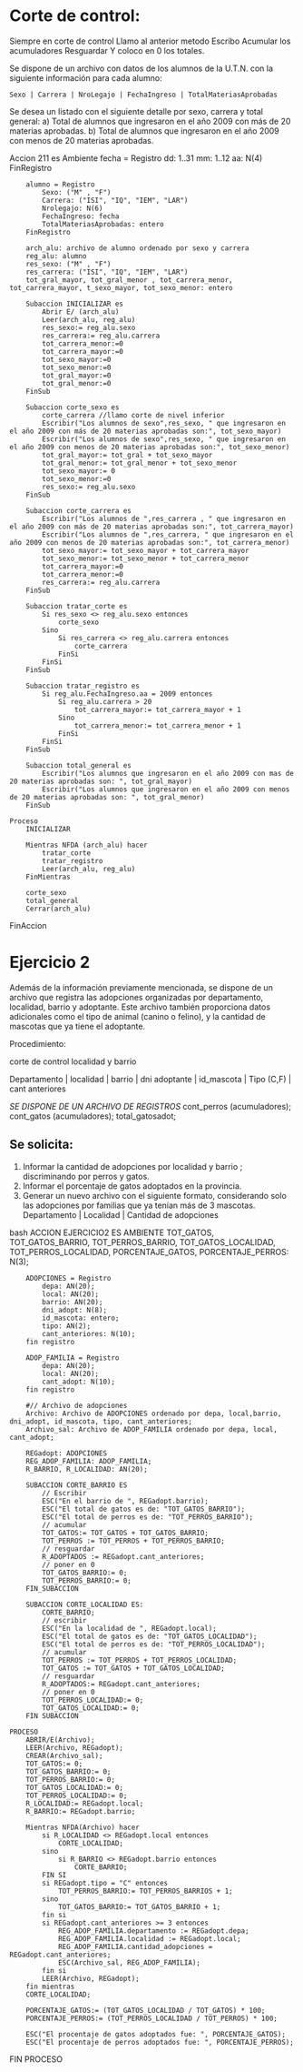 # Corte de control:
Siempre en corte de control
Llamo al anterior metodo
Escribo
Acumular los acumuladores
Resguardar
Y coloco en 0 los totales.





Se dispone de un archivo con datos de los alumnos de la U.T.N. con la siguiente información para cada alumno:

    Sexo | Carrera | NroLegajo | FechaIngreso | TotalMateriasAprobadas

Se desea un listado con el siguiente detalle por sexo, carrera y total general:
    a) Total de alumnos que ingresaron en el año 2009 con más de 20 materias aprobadas.
    b) Total de alumnos que ingresaron en el año 2009 con menos de 20 materias aprobadas.


Accion 211 es
    Ambiente 
        fecha = Registro
            dd: 1..31
            mm: 1..12
            aa: N(4)
        FinRegistro

        alumno = Registro
            Sexo: ("M" , "F")
            Carrera: ("ISI", "IQ", "IEM", "LAR")
            Nrolegajo: N(6)
            FechaIngreso: fecha
            TotalMateriasAprobadas: entero
        FinRegistro

        arch_alu: archivo de alumno ordenado por sexo y carrera
        reg_alu: alumno
        res_sexo: ("M" , "F")
        res_carrera: ("ISI", "IQ", "IEM", "LAR")
        tot_gral_mayor, tot_gral_menor , tot_carrera_menor, tot_carrera_mayor, t_sexo_mayor, tot_sexo_menor: entero

        Subaccion INICIALIZAR es
            Abrir E/ (arch_alu)
            Leer(arch_alu, reg_alu)
            res_sexo:= reg_alu.sexo
            res_carrera:= reg_alu.carrera
            tot_carrera_menor:=0
            tot_carrera_mayor:=0
            tot_sexo_mayor:=0
            tot_sexo_menor:=0
            tot_gral_mayor:=0
            tot_gral_menor:=0
        FinSub

        Subaccion corte_sexo es
            corte_carrera //llamo corte de nivel inferior
            Escribir("Los alumnos de sexo",res_sexo, " que ingresaron en el año 2009 con más de 20 materias aprobadas son:", tot_sexo_mayor)
            Escribir("Los alumnos de sexo",res_sexo, " que ingresaron en el año 2009 con menos de 20 materias aprobadas son:", tot_sexo_menor)
            tot_gral_mayor:= tot_gral + tot_sexo_mayor 
            tot_gral_menor:= tot_gral_menor + tot_sexo_menor
            tot_sexo_mayor:= 0
            tot_sexo_menor:=0
            res_sexo:= reg_alu.sexo
        FinSub

        Subaccion corte_carrera es
            Escribir("Los alumnos de ",res_carrera , " que ingresaron en el año 2009 con más de 20 materias aprobadas son:", tot_carrera_mayor)
            Escribir("Los alumnos de ",res_carrera, " que ingresaron en el año 2009 con menos de 20 materias aprobadas son:", tot_carrera_menor)
            tot_sexo_mayor:= tot_sexo_mayor + tot_carrera_mayor
            tot_sexo_menor:= tot_sexo_menor + tot_carrera_menor
            tot_carrera_mayor:=0
            tot_carrera_menor:=0
            res_carrera:= reg_alu.carrera
        FinSub 

        Subaccion tratar_corte es
            Si res_sexo <> reg_alu.sexo entonces
                corte_sexo
            Sino
                Si res_carrera <> reg_alu.carrera entonces
                    corte_carrera
                FinSi 
            FinSi
        FinSub

        Subaccion tratar_registro es
            Si reg_alu.FechaIngreso.aa = 2009 entonces
                Si reg_alu.carrera > 20
                    tot_carrera_mayor:= tot_carrera_mayor + 1
                Sino 
                    tot_carrera_menor:= tot_carrera_menor + 1
                FinSi
            FinSi
        FinSub 

        Subaccion total_general es
            Escribir("Los alumnos que ingresaron en el año 2009 con mas de 20 materias aprobadas son: ", tot_gral_mayor)
            Escribir("Los alumnos que ingresaron en el año 2009 con menos de 20 materias aprobadas son: ", tot_gral_menor)
        FinSub

    Proceso 
        INICIALIZAR

        Mientras NFDA (arch_alu) hacer
            tratar_corte
            tratar_registro
            Leer(arch_alu, reg_alu)
        FinMientras
        
        corte_sexo
        total_general
        Cerrar(arch_alu)

FinAccion





























































































# Ejercicio 2
Además de la información previamente mencionada, se dispone de un archivo que registra las
adopciones organizadas por departamento, localidad, barrio y adoptante. Este archivo también
proporciona datos adicionales como el tipo de animal (canino o felino), y la cantidad de
mascotas que ya tiene el adoptante.

Procedimiento:

corte de control localidad y barrio

Departamento | localidad | barrio | dni adoptante | id_mascota | Tipo (C,F) | cant anteriores

*SE DISPONE DE UN ARCHIVO DE REGISTROS*
cont_perros (acumuladores);
cont_gatos (acumuladores);
total_gatosadot;

## Se solicita:
1. Informar la cantidad de adopciones por localidad y barrio ; discriminando por perros y
   gatos.
2. Informar el porcentaje de gatos adoptados en la provincia.
3. Generar un nuevo archivo con el siguiente formato, considerando solo las adopciones
   por familias que ya tenían más de 3 mascotas.
   Departamento | Localidad | Cantidad de adopciones

bash
ACCION EJERCICIO2 ES
AMBIENTE
        TOT_GATOS, TOT_GATOS_BARRIO, TOT_PERROS_BARRIO, TOT_GATOS_LOCALIDAD, TOT_PERROS_LOCALIDAD, PORCENTAJE_GATOS, PORCENTAJE_PERROS: N(3);
        
        ADOPCIONES = Registro
            depa: AN(20);
            local: AN(20);
            barrio: AN(20);
            dni_adopt: N(8);
            id_mascota: entero;
            tipo: AN(2);
            cant_anteriores: N(10);
        fin registro
        
        ADOP_FAMILIA = Registro
            depa: AN(20);
            local: AN(20);
            cant_adopt: N(10);
        fin registro

        #// Archivo de adopciones
        Archivo: Archivo de ADOPCIONES ordenado por depa, local,barrio, dni_adopt, id_mascota, tipo, cant_anteriores; 
        Archivo_sal: Archivo de ADOP_FAMILIA ordenado por depa, local, cant_adopt;
        
        REGadopt: ADOPCIONES
        REG_ADOP_FAMILIA: ADOP_FAMILIA;
        R_BARRIO, R_LOCALIDAD: AN(20);
        
        SUBACCION CORTE_BARRIO ES
            // Escribir
            ESC("En el barrio de ", REGadopt.barrio);
            ESC("El total de gatos es de: "TOT_GATOS_BARRIO");
            ESC("El total de perros es de: "TOT_PERROS_BARRIO");
            // acumular
            TOT_GATOS:= TOT_GATOS + TOT_GATOS_BARRIO;
            TOT_PERROS := TOT_PERROS + TOT_PERROS_BARRIO;
            // resguardar
            R_ADOPTADOS := REGadopt.cant_anteriores;
            // poner en 0
            TOT_GATOS_BARRIO:= 0;
            TOT_PERROS_BARRIO:= 0;
        FIN_SUBACCION

        SUBACCION CORTE_LOCALIDAD ES:
            CORTE_BARRIO;
            // escribir
            ESC("En la localidad de ", REGadopt.local);
            ESC("El total de gatos es de: "TOT_GATOS_LOCALIDAD");
            ESC("El total de perros es de: "TOT_PERROS_LOCALIDAD");
            // acumular
            TOT_PERROS := TOT_PERROS + TOT_PERROS_LOCALIDAD;
            TOT_GATOS := TOT_GATOS + TOT_GATOS_LOCALIDAD;
            // resguardar
            R_ADOPTADOS:= REGadopt.cant_anteriores;
            // poner en 0
            TOT_PERROS_LOCALIDAD:= 0;
            TOT_GATOS_LOCALIDAD:= 0;
        FIN SUBACCION

    PROCESO
        ABRIR/E(Archivo);
        LEER(Archivo, REGadopt);
        CREAR(Archivo_sal);
        TOT_GATOS:= 0;
        TOT_GATOS_BARRIO:= 0;  
        TOT_PERROS_BARRIO:= 0;
        TOT_GATOS_LOCALIDAD:= 0;
        TOT_PERROS_LOCALIDAD:= 0;
        R_LOCALIDAD:= REGadopt.local;
        R_BARRIO:= REGadopt.barrio;

        Mientras NFDA(Archivo) hacer
            si R_LOCALIDAD <> REGadopt.local entonces
                CORTE_LOCALIDAD;
            sino
                si R_BARRIO <> REGadopt.barrio entonces
                    CORTE_BARRIO;
            FIN SI
            si REGadopt.tipo = "C" entonces
                TOT_PERROS_BARRIO:= TOT_PERROS_BARRIOS + 1;
            sino
                TOT_GATOS_BARRIO:= TOT_GATOS_BARRIO + 1;
            fin si
            si REGadopt.cant_anteriores >= 3 entonces
                REG_ADOP_FAMILIA.departamento := REGadopt.depa;
                REG_ADOP_FAMILIA.localidad := REGadopt.local;
                REG_ADOP_FAMILIA.cantidad_adopciones = REGadopt.cant_anteriores;
                ESC(Archivo_sal, REG_ADOP_FAMILIA);
            fin si
            LEER(Archivo, REGadopt);
        fin mientras
        CORTE_LOCALIDAD;
        
        PORCENTAJE_GATOS:= (TOT_GATOS_LOCALIDAD / TOT_GATOS) * 100;
        PORCENTAJE_PERROS:= (TOT_PERROS_LOCALIDAD / TOT_PERROS) * 100;

        ESC("El procentaje de gatos adoptados fue: ", PORCENTAJE_GATOS);
        ESC("El procentaje de perros adoptados fue: ", PORCENTAJE_PERROS);
FIN PROCESO